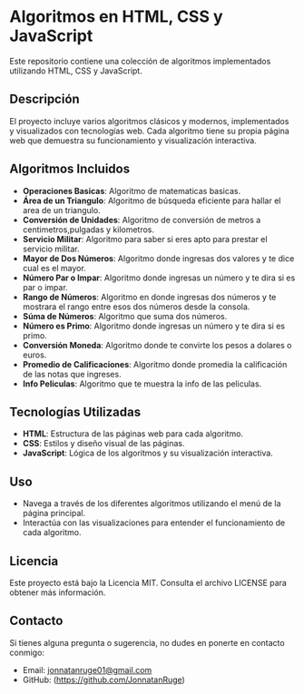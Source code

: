 # Algoritmos en HTML, CSS y JavaScript

Este repositorio contiene una colección de algoritmos implementados utilizando HTML, CSS y JavaScript.

## Descripción

El proyecto incluye varios algoritmos clásicos y modernos, implementados y visualizados con tecnologías web. Cada algoritmo tiene su propia página web que demuestra su funcionamiento y visualización interactiva.

## Algoritmos Incluidos

- **Operaciones Basicas**: Algoritmo de matematicas basicas.
- **Área de un Triangulo**: Algoritmo de búsqueda eficiente para hallar el area de un triangulo.
- **Conversión de Unidades**: Algoritmo de conversión de metros a centimetros,pulgadas y kilometros.
- **Servicio Militar**: Algoritmo para saber si eres apto para prestar el servicio militar.
- **Mayor de Dos Números**: Algoritmo donde ingresas dos valores y te dice cual es el mayor.
- **Número Par o Impar**: Algoritmo donde ingresas un número y te dira si es par o impar.
- **Rango de Números**: Algoritmo en donde ingresas dos números y te mostrara el rango entre esos dos números desde la consola.
- **Súma de Números**: Algoritmo que suma dos números.
- **Número es Primo**: Algoritmo donde ingresas un número y te dira si es primo.
- **Conversión Moneda**: Algoritmo donde te convirte los pesos a dolares o euros.
- **Promedio de Calificaciones**: Algoritmo donde promedia la calificación de las notas que ingreses.
- **Info Peliculas**: Algoritmo que te muestra la info de las peliculas.

## Tecnologías Utilizadas

- **HTML**: Estructura de las páginas web para cada algoritmo.
- **CSS**: Estilos y diseño visual de las páginas.
- **JavaScript**: Lógica de los algoritmos y su visualización interactiva.

## Uso
- Navega a través de los diferentes algoritmos utilizando el menú de la página principal.
- Interactúa con las visualizaciones para entender el funcionamiento de cada algoritmo.

## Licencia
Este proyecto está bajo la Licencia MIT. Consulta el archivo LICENSE para obtener más información.

## Contacto
Si tienes alguna pregunta o sugerencia, no dudes en ponerte en contacto conmigo:

- Email: jonnatanruge01@gmail.com
- GitHub: (https://github.com/JonnatanRuge)
